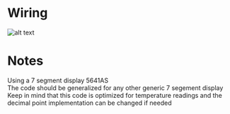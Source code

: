 # Wiring
![alt text](https://i.imgur.com/vrZm2ah.png)

# Notes
Using a 7 segment display 5641AS<br>
The code should be generalized for any other generic 7 segement display<br>
Keep in mind that this code is optimized for temperature readings and the decimal point implementation can be changed if needed<br>